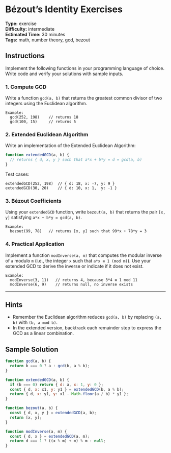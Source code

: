 # Bézout’s Identity Exercises

**Type:** exercise  
**Difficulty:** intermediate  
**Estimated Time:** 30 minutes  
**Tags:** math, number theory, gcd, bezout

## Instructions

Implement the following functions in your programming language of choice. Write code and verify your solutions with sample inputs.

### 1. Compute GCD
Write a function `gcd(a, b)` that returns the greatest common divisor of two integers using the Euclidean algorithm.

```
Example:
  gcd(252, 198)    // returns 18
  gcd(100, 15)     // returns 5
```

### 2. Extended Euclidean Algorithm
Write an implementation of the Extended Euclidean Algorithm:

```js
function extendedGCD(a, b) {
  // returns { d, x, y } such that a*x + b*y = d = gcd(a, b)
}
```

Test cases:
```
extendedGCD(252, 198)  // { d: 18, x: -7, y: 9 }
extendedGCD(30, 20)    // { d: 10, x: 1,  y: -1 }
```

### 3. Bézout Coefficients
Using your `extendedGCD` function, write `bezout(a, b)` that returns the pair `[x, y]` satisfying `a*x + b*y = gcd(a, b)`.

```
Example:
  bezout(99, 78)   // returns [x, y] such that 99*x + 78*y = 3
```

### 4. Practical Application
Implement a function `modInverse(a, m)` that computes the modular inverse of `a` modulo `m` (i.e., the integer `x` such that `a*x ≡ 1 (mod m)`). Use your extended GCD to derive the inverse or indicate if it does not exist.

```
Example:
  modInverse(3, 11)   // returns 4, because 3*4 ≡ 1 mod 11
  modInverse(6, 9)    // returns null, no inverse exists
```

---

## Hints

- Remember the Euclidean algorithm reduces `gcd(a, b)` by replacing `(a, b)` with `(b, a mod b)`.
- In the extended version, backtrack each remainder step to express the GCD as a linear combination.

## Sample Solution

```js
function gcd(a, b) {
  return b === 0 ? a : gcd(b, a % b);
}

function extendedGCD(a, b) {
  if (b === 0) return { d: a, x: 1, y: 0 };
  const { d, x: x1, y: y1 } = extendedGCD(b, a % b);
  return { d, x: y1, y: x1 - Math.floor(a / b) * y1 };
}

function bezout(a, b) {
  const { d, x, y } = extendedGCD(a, b);
  return [x, y];
}

function modInverse(a, m) {
  const { d, x } = extendedGCD(a, m);
  return d === 1 ? ((x % m) + m) % m : null;
}
```
